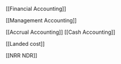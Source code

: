 [[Financial Accounting]]

[[Management Accounting]]


[[Accrual Accounting]]
[[Cash Accounting]]

[[Landed cost]]

[[NRR NDR]]